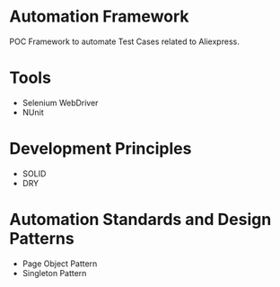 # Automation Framework
POC Framework to automate Test Cases related to Aliexpress.

# Tools
* Selenium WebDriver
* NUnit

# Development Principles
* SOLID
* DRY

# Automation Standards and Design Patterns
* Page Object Pattern
* Singleton Pattern